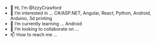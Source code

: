 - 👋 Hi, I’m @IzzyCrawford
- 👀 I’m interested in ... C#/ASP.NET, Angular, React, Python, Android, Arduino, 3d printing 
- 🌱 I’m currently learning ... Android
- 💞️ I’m looking to collaborate on ...
- 📫 How to reach me ...

<!---
IzzyCrawford/IzzyCrawford is a ✨ special ✨ repository because its `README.md` (this file) appears on your GitHub profile.
You can click the Preview link to take a look at your changes.
--->
